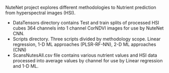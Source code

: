 NuteNet project explores different methodologies to Nutrient prediction from hyperspectral images (HSI). 

- DataTensors directory contains Test and train splits of processed HSI cubes 364 channels into 1 channel CorNDVI images for use by NuteNet CNN.
- Scripts directory. Three scripts divided by methodology scope. Linear regression, 1-D ML approaches (PLSR-RF-NN), 2-D ML approaches (CNN)
- ScansNutesAll.csv file contains various nutrient values and HSI data processed into average values by channel for use by Linear regression and 1-D ML.
